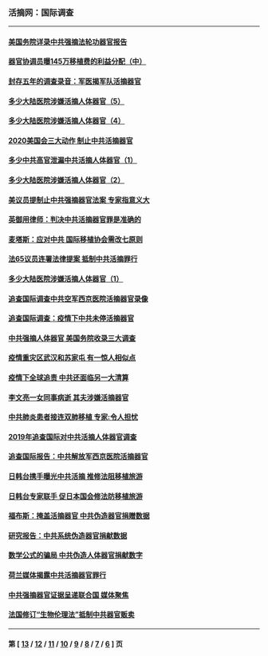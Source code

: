### 活摘网：国际调查
---
#### [美国务院详录中共强摘法轮功器官报告](../../pages/nf5947/n12944519.md?05170430) 
#### [器官协调员曝145万移植费的利益分配（中）](../../pages/nf5947/n12894547.md?05170430) 
#### [封存五年的调查录音：军医揭军队活摘器官](../../pages/nf5947/n12798692.md?05170430) 
#### [多少大陆医院涉嫌活摘人体器官（5）](../../pages/nf5947/n12768383.md?05170430) 
#### [多少大陆医院涉嫌活摘人体器官（4）](../../pages/nf5947/n12664434.md?05170430) 
#### [2020美国会三大动作 制止中共活摘器官](../../pages/nf5947/n12682004.md?05170430) 
#### [多少中共高官泄漏中共活摘人体器官（1）](../../pages/nf5947/n12671234.md?05170430) 
#### [多少大陆医院涉嫌活摘人体器官（2）](../../pages/nf5947/n12655589.md?05170430) 
#### [美议员提制止中共强摘器官法案 专家指意义大](../../pages/nf5947/n12630561.md?05170430) 
#### [英御用律师：判决中共活摘器官罪是准确的](../../pages/nf5947/n12580740.md?05170430) 
#### [麦塔斯：应对中共 国际移植协会需改七原则](../../pages/nf5947/n12514711.md?05170430) 
#### [法65议员连署法律提案 抵制中共活摘罪行](../../pages/nf5947/n12437047.md?05170430) 
#### [多少大陆医院涉嫌活摘人体器官（1）](../../pages/nf5947/n12414284.md?05170430) 
#### [追查国际调查中共空军西京医院活摘器官录像](../../pages/nf5947/n12348837.md?05170430) 
#### [追查国际调查：疫情下中共未停活摘器官](../../pages/nf5947/n12273415.md?05170430) 
#### [中共强摘人体器官 美国务院收录三大调查](../../pages/nf5947/n12181488.md?05170430) 
#### [疫情重灾区武汉和苏家屯 有一惊人相似点](../../pages/nf5947/n12150824.md?05170430) 
#### [疫情下全球追责 中共还面临另一大清算](../../pages/nf5947/n12070397.md?05170430) 
#### [李文亮一女同事病逝 其夫涉嫌活摘器官](../../pages/nf5947/n11957882.md?05170430) 
#### [中共肺炎患者接连双肺移植 专家:令人担忧](../../pages/nf5947/n11945516.md?05170430) 
#### [2019年追查国际对中共活摘人体器官调查](../../pages/nf5947/n11917733.md?05170430) 
#### [追查国际报告：中共解放军西京医院活摘器官](../../pages/nf5947/n11838359.md?05170430) 
#### [日韩台携手曝光中共活摘 推修法阻移植旅游](../../pages/nf5947/n11712046.md?05170430) 
#### [日韩台专家联手 促日本国会修法防移植旅游](../../pages/nf5947/n11708887.md?05170430) 
#### [福布斯：掩盖活摘器官 中共伪造器官捐赠数据](../../pages/nf5947/n11669316.md?05170430) 
#### [研究报告：中共系统伪造器官捐献数据](../../pages/nf5947/n11665366.md?05170430) 
#### [数学公式的骗局 中共伪造人体器官捐献数字](../../pages/nf5947/n11657738.md?05170430) 
#### [荷兰媒体揭露中共活摘器官罪行](../../pages/nf5947/n11574020.md?05170430) 
#### [中共强摘器官证据呈递联合国 媒体聚焦](../../pages/nf5947/n11546426.md?05170430) 
#### [法国修订“生物伦理法”抵制中共器官贩卖](../../pages/nf5947/n11545564.md?05170430) 

---
#### 第 [ [13](./13.md?05170430) / [12](./12.md?05170430) / [11](./11.md?05170430) / [10](./10.md?05170430) / [9](./9.md?05170430) / [8](./8.md?05170430) / [7](./7.md?05170430) / [6](./6.md?05170430) ] 页
